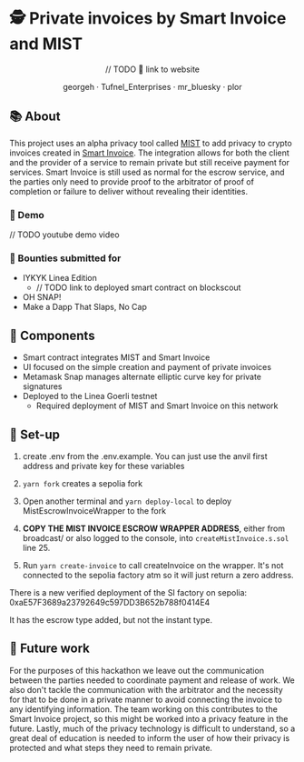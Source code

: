 # 🕵 Private invoices by Smart Invoice and MIST

<p align="center">
// TODO 🔗 link to website
</p>

<p align="center">
georgeh · Tufnel_Enterprises · mr_bluesky · plor
</p>

## 📚 About

This project uses an alpha privacy tool called [MIST](https://github.com/ModularIncognitoSTack) to add privacy to crypto invoices created in [Smart Invoice](https://github.com/SmartInvoiceXYZ). The integration allows for both the client and the provider of a service to remain private but still receive payment for services. Smart Invoice is still used as normal for the escrow service, and the parties only need to provide proof to the arbitrator of proof of completion or failure to deliver without revealing their identities.

### 📼 Demo
// TODO youtube demo video

### 🎯 Bounties submitted for

- IYKYK Linea Edition
  - // TODO link to deployed smart contract on blockscout
- OH SNAP!
- Make a Dapp That Slaps, No Cap

## 🧰 Components

- Smart contract integrates MIST and Smart Invoice
- UI focused on the simple creation and payment of private invoices
- Metamask Snap manages alternate elliptic curve key for private signatures
- Deployed to the Linea Goerli testnet
  - Required deployment of MIST and Smart Invoice on this network

## 🔧 Set-up

1) create .env from the .env.example. You can just use the anvil first address and private key for these variables

2) `yarn fork` creates a sepolia fork

3) Open another terminal and `yarn deploy-local` to deploy MistEscrowInvoiceWrapper to the fork
 
4) **COPY THE MIST INVOICE ESCROW WRAPPER ADDRESS**, either from broadcast/ or also logged to the console, into `createMistInvoice.s.sol` line 25.

5) Run `yarn create-invoice` to call createInvoice on the wrapper. It's not connected to the sepolia factory atm so it will just return a zero address.

There is a new verified deployment of the SI factory on sepolia: 0xaE57F3689a23792649c597DD3B652b788f0414E4

It has the escrow type added, but not the instant type.

## 🚀 Future work

For the purposes of this hackathon we leave out the communication between the parties needed to coordinate payment and release of work. We also don't tackle the communication with the arbitrator and the necessity for that to be done in a private manner to avoid connecting the invoice to any identifying information. The team working on this contributes to the Smart Invoice project, so this might be worked into a privacy feature in the future. Lastly, much of the privacy technology is difficult to understand, so a great deal of education is needed to inform the user of how their privacy is protected and what steps they need to remain private.
